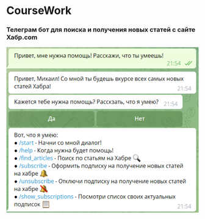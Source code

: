 # CourseWork

### Телеграм бот для поиска и получения новых статей с сайте Хабр.com

![img.png](img.png)